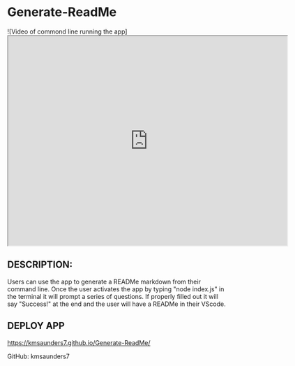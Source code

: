 # Generate-ReadMe

![Video of commond line running the app]<iframe src="https://drive.google.com/file/d/1iYsEYsl7NpF2wPaSLV0o6xWDS5NVJ16W/preview" width="640" height="480"></iframe>

## DESCRIPTION:

Users can use the app to generate a READMe markdown from their command line. Once the user activates the app by typing "node index.js" in the terminal it will prompt a series of questions. If properly filled out it will say "Success!" at the end and the user will have a READMe in their VScode. 


## DEPLOY APP

https://kmsaunders7.github.io/Generate-ReadMe/

GitHub: kmsaunders7
